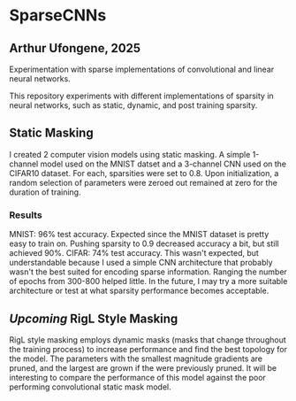 # SparseCNNs
## Arthur Ufongene, 2025
Experimentation with sparse implementations of convolutional and linear neural networks.

This repository experiments with different implementations of sparsity in neural networks, such as static, dynamic, and post training sparsity.

## Static Masking
I created 2 computer vision models using static masking. A simple 1-channel model used on the MNIST datset and a 3-channel CNN used on the CIFAR10 dataset. For each, sparsities were set to 0.8. Upon initialization, a random selection of parameters were zeroed out remained at zero for the duration of training.

### Results
MNIST: 96% test accuracy. Expected since the MNIST dataset is pretty easy to train on. Pushing sparsity to 0.9 decreased accuracy a bit, but still achieved 90%.
CIFAR: 74% test accuracy. This wasn't expected, but understandable because I used a simple CNN architecture that probably wasn't the best suited for encoding sparse information. Ranging the number of epochs from 300-800 helped little. In the future, I may try a more suitable architecture or test at what sparsity performance becomes acceptable.

## *Upcoming* RigL Style Masking
RigL style masking employs dynamic masks (masks that change throughout the training process) to increase performance and find the best topology for the model. The parameters with the smallest magnitude gradients are pruned, and the largest are grown if the were previously pruned. It will be interesting to compare the performance of this model against the poor performing convolutional static mask model.
